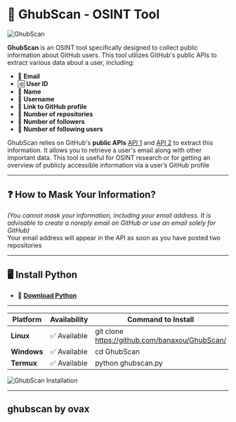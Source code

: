 # 🔎 GhubScan - OSINT Tool  
![GhubScan](https://github.com/user-attachments/assets/157de8d0-a6e8-4385-a79c-890dbfe73960)

**GhubScan** is an OSINT tool specifically designed to collect public information about GitHub users. This tool utilizes GitHub's public APIs to extract various data about a user, including: 

- 📧 **Email**
- 🆔 **User ID**
- 📝 **Name**
- 🔑 **Username**
- 🔗 **Link to GitHub profile**
- 📂 **Number of repositories**
- 👥 **Number of followers**
- 👤 **Number of following users**

GhubScan relies on GitHub's **public APIs** [API 1](https://api.github.com/users/banaxou/events/public) and [API 2](https://api.github.com/banaxou/exemple) to extract this information. It allows you to retrieve a user's email along with other important data. This tool is useful for OSINT research or for getting an overview of publicly accessible information via a user’s GitHub profile

---

## ❓ How to Mask Your Information?

*(You cannot mask your information, including your email address. It is advisable to create a noreply email on GitHub or use an email solely for GitHub)*  
Your email address will appear in the API as soon as you have posted two repositories

---

## 🖥️ Install Python  
- 🐍 **[Download Python](https://www.python.org/downloads/)**

---

| Platform      | Availability         | Command to Install                     |
|---------------|----------------------|----------------------------------------|
| **Linux**     | ✅ Available          |  git clone https://github.com/banaxou/GhubScan/ |                            
| **Windows**   | ✅ Available          | cd GhubScan                           |
| **Termux**    | ✅ Available          | python ghubscan.py                    |



![GhubScan Installation](https://github.com/user-attachments/assets/b35dd913-a619-49cf-bfb9-1e8dfa628d3a)

---
## **ghubscan by ovax**
